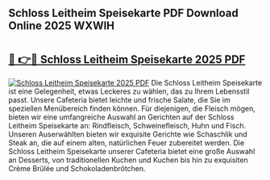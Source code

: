 ## Schloss Leitheim Speisekarte PDF Download Online 2025 WXWlH

# <h2><a href="http://gc6oqr.nevu.top/?p=Schloss+Leitheim+Speisekarte">🔗 👉🔴 Schloss Leitheim Speisekarte 2025 PDF</a></h2>

[![Schloss Leitheim Speisekarte 2025 PDF](https://i.imgur.com/dBaPXMq.png)](http://gc6oqr.nevu.top/?p=Schloss+Leitheim+Speisekarte)
Die Schloss Leitheim Speisekarte ist eine Gelegenheit, etwas Leckeres zu wählen, das zu Ihrem Lebensstil passt. Unsere Cafeteria bietet leichte und frische Salate, die Sie im speziellen Menübereich finden können. Für diejenigen, die Fleisch mögen, bieten wir eine umfangreiche Auswahl an Gerichten auf der Schloss Leitheim Speisekarte an: Rindfleisch, Schweinefleisch, Huhn und Fisch. Unseren Auserwählten bieten wir exquisite Gerichte wie Schaschlik und Steak an, die auf einem alten, natürlichen Feuer zubereitet werden. Die Schloss Leitheim Speisekarte unserer Cafeteria bietet eine große Auswahl an Desserts, von traditionellen Kuchen und Kuchen bis hin zu exquisiten Crème Brûlée und Schokoladenbrötchen.
